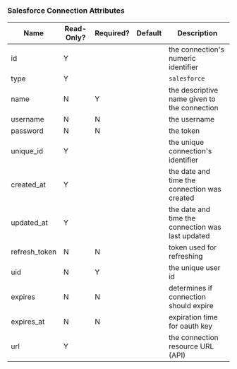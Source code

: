 ### Salesforce Connection Attributes

|Name|Read-Only?|Required?|Default|Description|
|----|---------|---------|-------|-----------|
|id|Y| | |the connection's numeric identifier
|type|Y| | |`salesforce`
|name|N|Y| |the descriptive name given to the connection
|username|N|N| |the username
|password|N|N| |the token
|unique_id|Y| | |the unique connection's identifier
|created_at|Y| | |the date and time the connection was created
|updated_at|Y| | |the date and time the connection was last updated
|refresh_token|N|N| |token used for refreshing
|uid|N|Y| |the unique user id
|expires|N|N| |determines if connection should expire
|expires_at|N|N| |expiration time for oauth key
|url|Y| | |the connection resource URL (API)
